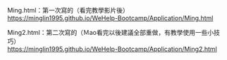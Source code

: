 Ming.html：第一次寫的（看完教學影片後） <br>
https://minglin1995.github.io/WeHelp-Bootcamp/Application/Ming.html

Ming2.html：第二次寫的（Ｍao看完以後建議全部重做，有教學使用一些小技巧）<br>
https://minglin1995.github.io/WeHelp-Bootcamp/Application/Ming2.html
